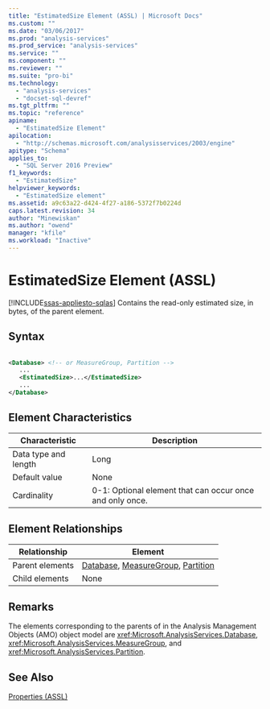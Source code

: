 ```yaml
---
title: "EstimatedSize Element (ASSL) | Microsoft Docs"
ms.custom: ""
ms.date: "03/06/2017"
ms.prod: "analysis-services"
ms.prod_service: "analysis-services"
ms.service: ""
ms.component: ""
ms.reviewer: ""
ms.suite: "pro-bi"
ms.technology: 
  - "analysis-services"
  - "docset-sql-devref"
ms.tgt_pltfrm: ""
ms.topic: "reference"
apiname: 
  - "EstimatedSize Element"
apilocation: 
  - "http://schemas.microsoft.com/analysisservices/2003/engine"
apitype: "Schema"
applies_to: 
  - "SQL Server 2016 Preview"
f1_keywords: 
  - "EstimatedSize"
helpviewer_keywords: 
  - "EstimatedSize element"
ms.assetid: a9c63a22-d424-4f27-a186-5372f7b0224d
caps.latest.revision: 34
author: "Minewiskan"
ms.author: "owend"
manager: "kfile"
ms.workload: "Inactive"
---
```

# EstimatedSize Element (ASSL)
[!INCLUDE[ssas-appliesto-sqlas](../../../includes/ssas-appliesto-sqlas.md)]
  Contains the read-only estimated size, in bytes, of the parent element.  
  
## Syntax  
  
```xml  
  
<Database> <!-- or MeasureGroup, Partition -->  
   ...  
   <EstimatedSize>...</EstimatedSize>  
   ...  
</Database>  
```  
  
## Element Characteristics  
  
|Characteristic|Description|  
|--------------------|-----------------|  
|Data type and length|Long|  
|Default value|None|  
|Cardinality|0-1: Optional element that can occur once and only once.|  
  
## Element Relationships  
  
|Relationship|Element|  
|------------------|-------------|  
|Parent elements|[Database](../../../analysis-services/scripting/objects/database-element-assl.md), [MeasureGroup](../../../analysis-services/scripting/objects/measuregroup-element-assl.md), [Partition](../../../analysis-services/scripting/objects/partition-element-assl.md)|  
|Child elements|None|  
  
## Remarks  
 The elements corresponding to the parents of  in the Analysis Management Objects (AMO) object model are <xref:Microsoft.AnalysisServices.Database>, <xref:Microsoft.AnalysisServices.MeasureGroup>, and <xref:Microsoft.AnalysisServices.Partition>.  
  
## See Also  
 [Properties &#40;ASSL&#41;](../../../analysis-services/scripting/properties/properties-assl.md)  
  
  
